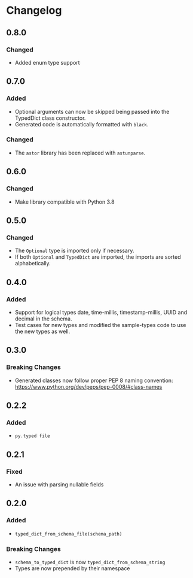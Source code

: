 # Changelog
## 0.8.0
### Changed
- Added enum type support

## 0.7.0
### Added
- Optional arguments can now be skipped being passed into the TypedDict class constructor.
- Generated code is automatically formatted with `black`.

### Changed
- The `astor` library has been replaced with `astunparse`.

## 0.6.0
### Changed
- Make library compatible with Python 3.8

## 0.5.0
### Changed
- The `Optional` type is imported only if necessary.
- If both `Optional` and `TypedDict` are imported, the imports are sorted alphabetically.

## 0.4.0

### Added

- Support for logical types date, time-millis, timestamp-millis, UUID and decimal in the schema.
- Test cases for new types and modified the sample-types code to use the new types as well.

## 0.3.0

### Breaking Changes

- Generated classes now follow proper PEP 8 naming convention: https://www.python.org/dev/peps/pep-0008/#class-names
## 0.2.2

### Added

- `py.typed file`
## 0.2.1

### Fixed

- An issue with parsing nullable fields
## 0.2.0

### Added

- `typed_dict_from_schema_file(schema_path)`

### Breaking Changes

- `schema_to_typed_dict` is now `typed_dict_from_schema_string`
- Types are now prepended by their namespace
